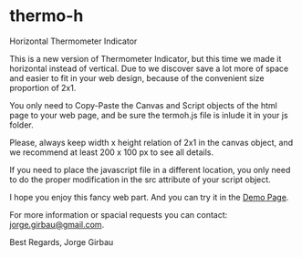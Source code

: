 # thermo-h
Horizontal Thermometer Indicator

This is a new version of Thermometer Indicator, but this time we made it horizontal instead of vertical. Due to we discover save a lot more of space and easier to fit in your web design, because of the convenient size proportion of 2x1.

You only need to Copy-Paste the Canvas and Script objects of the html page to your web page, and be sure the termoh.js file is inlude it in your js folder.

Please, always keep width x height relation of 2x1 in the canvas object, and we recommend at least 200 x 100 px to see all details.

If you need to place the javascript file in a different location, you only need to do the proper modification in the src attribute of your script object.

I hope you enjoy this fancy web part. And you can try it in the [Demo Page](https://jgirbau.github.io/thermo-h/).

For more information or spacial requests you can contact: [jorge.girbau@gmail.com](emailto:jorge.girbau@gmail.com).

Best Regards,
Jorge Girbau
